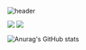 <!--
**victory940209/victory940209** is a ✨ _special_ ✨ repository because its `README.md` (this file) appears on your GitHub profile.

Here are some ideas to get you started:

- 🔭 I’m currently working on ...
- 🌱 I’m currently learning ...
- 👯 I’m looking to collaborate on ...
- 🤔 I’m looking for help with ...
- 💬 Ask me about ...
- 📫 How to reach me: ...
- 😄 Pronouns: ...
- ⚡ Fun fact: ...
-->

![header](https://capsule-render.vercel.app/api?type=waving&color=0:D9C4E0,100:69a5e0&height=300&section=header&text=victoryCoding-nl-welcome&fontSize=50&fontColor=D4FFFF)


<a href="https://victory-coding.tistory.com" target="_blank"><img src="https://img.shields.io/badge/tistory-69a5e0?style=social&logo=BLOG&logoColor=69a5e0"/></a>
<img src="https://img.shields.io/badge/spring-#6DB33F?style=for-the-badge&logo=spring&logoColor=black">

![Anurag's GitHub stats](https://github-readme-stats.vercel.app/api?username=victory940209&show_icons=true&theme=solarized-light)
